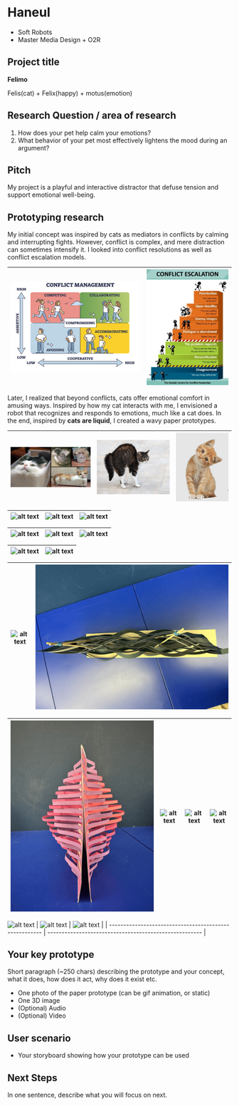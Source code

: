 # Haneul

- Soft Robots
- Master Media Design + O2R

## Project title

<!-- Think a simple, straightforward title, can also be poetic or playful but keep it short. -->

**Felimo**

Felis(cat) + Felix(happy) + motus(emotion)

## Research Question / area of research

<!-- One or two sentences, describing questions that your project evokes. For example: "What new relationships can we have with traditional altars?" -->

1. How does your pet help calm your emotions?
2. What behavior of your pet most effectively lightens the mood during an argument?

## Pitch

<!-- One sentence to describe what is your concept. (~100 chars max) For example: "My project is a sound tapestry that records and transform human conversations".

- Key visual (from your 3D renderings or your paper prototypes)
- Optional second visual -->

My project is a playful and interactive distractor that defuse tension and support emotional well-being.

## Prototyping research

<!-- Describe in a short paragraph (~500 chars) the research that you have conducted around your prototypes. What were your intentions? What are the several forms you looked into? What were the different interactions you tried? Illustrate each method with corresponding photo, sketches, audio, movies, 3D visuals etc. You can put a lot of elements here, but please curate the most illustrative materials. -->

My initial concept was inspired by cats as mediators in conflicts by calming and interrupting fights. However, conflict is complex, and mere distraction can sometimes intensify it. I looked into conflict resolutions as well as conflict escalation models.

| ![alt text](../process/2024-11-11/images/image-3.png) | ![alt text](../process/2024-11-11/images/image-5.png) |
| :---------------------------------------------------: | :---------------------------------------------------: |

Later, I realized that beyond conflicts, cats offer emotional comfort in amusing ways. Inspired by how my cat interacts with me, I envisioned a robot that recognizes and responds to emotions, much like a cat does. In the end, inspired by **cats are liquid**, I created a wavy paper prototypes.

| ![alt text](../process/2024-11-20/images/image-5.png) | ![alt text](../process/2024-11-20/images/image-4.png) | ![alt text](../process/2024-11-20/images/image-3.png) |
| ----------------------------------------------------- | ----------------------------------------------------- | ----------------------------------------------------- |

| ![alt text](../process/2024-11-14/images/IMG_5591.png) | ![alt text](../process/2024-11-14/images/IMG_5592.png) | ![alt text](../process/2024-11-14/images/IMG_5593.png) |
| ------------------------------------------------------ | ------------------------------------------------------ | ------------------------------------------------------ |

| ![alt text](../process/2024-11-14/images/IMG_5588.png) | ![alt text](../process/2024-11-14/images/IMG_5589.png) | ![alt text](../process/2024-11-14/images/IMG_5590.png) |
| ------------------------------------------------------ | ------------------------------------------------------ | ------------------------------------------------------ |

| ![alt text](../process/2024-11-14/images/IMG_5586.png) | ![alt text](../process/2024-11-14/images/IMG_5587.png) |
| ------------------------------------------------------ | ------------------------------------------------------ |

| ![alt text](../process/2024-11-14/images/IMG_5584.png) | ![alt text](../process/2024-11-14/images/IMG_5585.png) |
| ------------------------------------------------------ | ------------------------------------------------------ |

| ![alt text](../process/2024-11-14/images/IMG_5609.png) | ![alt text](../process/2024-11-14/images/IMG_5610.png) | ![alt text](../process/2024-11-14/images/IMG_5613.png) | ![alt text](../process/2024-11-14/images/IMG_5612.png) |
| ------------------------------------------------------ | ------------------------------------------------------ | ------------------------------------------------------ | ------------------------------------------------------ |

![alt text](./images/IMG_5733.gif)
| ![alt text](../process/2024-11-21/images/IMG_5739.png) | ![alt text](../process/2024-11-21/images/IMG_5740.png) |
| ------------------------------------------------------ | ------------------------------------------------------ |

## Your key prototype

Short paragraph (~250 chars) describing the prototype and your concept, what it does, how does it act, why does it exist etc.

- One photo of the paper prototype (can be gif animation, or static)
- One 3D image
- (Optional) Audio
- (Optional) Video

## User scenario

- Your storyboard showing how your prototype can be used

## Next Steps

In one sentence, describe what you will focus on next.
